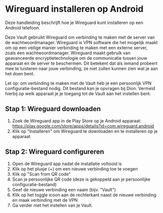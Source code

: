 # Wireguard installeren op Android
Deze handleiding beschrijft hoe je Wireguard kunt installeren op een Android telefoon.

Deze Vault gebruikt Wireguard om verbinding te maken met de server van de wachtwoordmanager. Wireguard is VPN software die het mogelijk maakt om op een veilige manier verbinding te maken met een externe server, zoals een wachtwoordmanager. Wireguard maakt gebruik van geavanceerde encryptietechnologie om de communicatie tussen jouw apparaat en de server te beschermen. Dit betekent dat als iemand probeert mee te luisteren naar jouw verbinding, ze niet zullen kunnen zien wat je aan het doen bent.

Let op: om verbinding te maken met de Vault heb je een persoonlijk VPN configuratie-bestand nodig. Dit bestand kan je opvragen bij Dion. Vermeld hierbij op welk apparaat je je toegang tot de Vault aan het instellen bent.

## Stap 1: Wireguard downloaden
1. Zoek de Wireguard app in de Play Store op je Android apparaat: https://play.google.com/store/apps/details?id=com.wireguard.android
2. Klik op "Installeren" om Wireguard te downloaden en te installeren op je apparaat

## Stap 2: Wireguard configureren
1. Open de Wireguard app nadat de installatie voltooid is
2. Klik op het plusje (+) om een nieuwe verbinding toe te voegen
3. Klik op "Scan from QR code"
4. Scan je persoonlijke QR code (deze is gekoppeld aan je persoonlijke configuratie-bestand)
5. Geef de nieuwe verbinding een naam (bijv. "Vault")
6. Klik op het toggle icoon aan de rechterkant naast de nieuwe verbinding en maak verbinding met de VPN
7. Ga verder met het instellen van je Vault.
